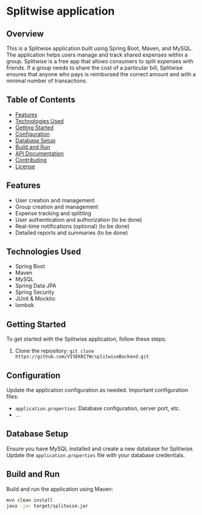 # Splitwise application
## Overview
This is a Splitwise application built using Spring Boot, Maven, and MySQL. The application helps users manage and track shared expenses within a group.
Splitwise is a free app that allows consumers to split expenses with friends. If a group needs to share the cost of a particular bill, Splitwise ensures that anyone who pays is reimbursed the correct amount and with a minimal number of transactions.

## Table of Contents

- [Features](#features)
- [Technologies Used](#technologies-used)
- [Getting Started](#getting-started)
- [Configuration](#configuration)
- [Database Setup](#database-setup)
- [Build and Run](#build-and-run)
- [API Documentation](#api-documentation)
- [Contributing](#contributing)
- [License](#license)

## Features
- User creation and management
- Group creation and management
- Expense tracking and splitting
- User authentication and authorization (to be done)
- Real-time notifications (optional) (to be done)
- Detailed reports and summaries (to be done)

## Technologies Used

- Spring Boot
- Maven
- MySQL
- Spring Data JPA
- Spring Security
- JUnit & Mockito
- lombok

## Getting Started

To get started with the Splitwise application, follow these steps:

1. Clone the repository: `git clone https://github.com/VIVEKNITW/splitwiseBackend.git`
   

## Configuration

Update the application configuration as needed. Important configuration files:

- `application.properties`: Database configuration, server port, etc.
- ...

## Database Setup

Ensure you have MySQL installed and create a new database for Splitwise. Update the `application.properties` file with your database credentials.

## Build and Run

Build and run the application using Maven:

```bash
mvn clean install
java -jar target/splitwise.jar
